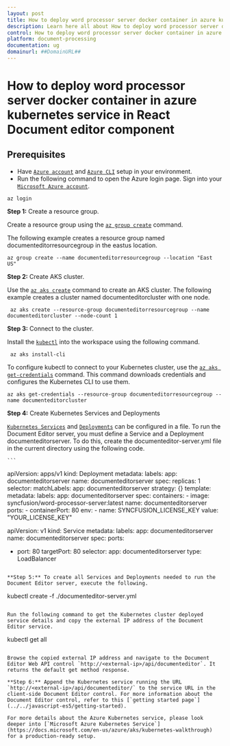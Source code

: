 ```yaml
---
layout: post
title: How to deploy word processor server docker container in azure kubernetes service in React Document editor component | Syncfusion
description: Learn here all about How to deploy word processor server docker container in azure kubernetes service in Syncfusion React Document editor component of Syncfusion Essential JS 2 and more.
control: How to deploy word processor server docker container in azure kubernetes service 
platform: document-processing
documentation: ug
domainurl: ##DomainURL##
---
```

# How to deploy word processor server docker container in azure kubernetes service in React Document editor component

## Prerequisites

* Have [`Azure account`](https://azure.microsoft.com/en-gb/) and [`Azure CLI`](https://docs.microsoft.com/en-us/cli/azure/?view=azure-cli-latest) setup in your environment.
* Run the following command to open the Azure login page. Sign into your [`Microsoft Azure account`](https://azure.microsoft.com/en-gb/).

```
az login
```

**Step 1:** Create a resource group.

Create a resource group using the [`az group create`](https://docs.microsoft.com/en-us/cli/azure/group#az-group-create) command.

The following example creates a resource group named documenteditorresourcegroup in the eastus location.

   ```
   az group create --name documenteditorresourcegroup --location "East US"
  ```

**Step 2:** Create AKS cluster.

Use the [`az aks create`](https://docs.microsoft.com/en-us/cli/azure/aks?view=azure-cli-latest#az-aks-create) command to create an AKS cluster. The following example creates a cluster named documenteditorcluster with one node.

   ```
    az aks create --resource-group documenteditorresourcegroup --name documenteditorcluster --node-count 1
  ```

**Step 3:** Connect to the cluster.

Install the [`kubectl`](https://kubernetes.io/docs/reference/kubectl/kubectl/) into the workspace using the following command.

   ```
    az aks install-cli
   ```

To configure kubectl to connect to your Kubernetes cluster, use the [`az aks get-credentials`](https://docs.microsoft.com/en-us/cli/azure/aks?view=azure-cli-latest#az-aks-get-credentials) command. This command downloads credentials and configures the Kubernetes CLI to use them.

   ```
   az aks get-credentials --resource-group documenteditorresourcegroup --name documenteditorcluster
  ```

**Step 4:** Create Kubernetes Services and Deployments

[`Kubernetes Services`](https://kubernetes.io/docs/concepts/services-networking/service/) and [`Deployments`](https://kubernetes.io/docs/concepts/workloads/controllers/deployment/) can be configured in a file. To run the Document Editor server, you must define a Service and a Deployment documenteditorserver. To do this, create the documenteditor-server.yml file in the current directory using the following code.

    ```
   apiVersion: apps/v1
   kind: Deployment
    metadata:
   labels:
    app: documenteditorserver
  name: documenteditorserver
  spec:
  replicas: 1
  selector:
    matchLabels:
      app: documenteditorserver
  strategy: {}
  template:
    metadata:
      labels:
        app: documenteditorserver
    spec:
      containers:
      - image: syncfusion/word-processor-server:latest
        name: documenteditorserver
        ports:
        - containerPort: 80
        env:
        - name: SYNCFUSION_LICENSE_KEY
          value: "YOUR_LICENSE_KEY"

  apiVersion: v1
 kind: Service
 metadata:
  labels:
    app: documenteditorserver
  name: documenteditorserver
  spec:
  ports:
  - port: 80
    targetPort: 80
  selector:
    app: documenteditorserver
  type: LoadBalancer
  ```

**Step 5:** To create all Services and Deployments needed to run the Document Editor server, execute the following.

  ```
   kubectl create -f ./documenteditor-server.yml
  ```

Run the following command to get the Kubernetes cluster deployed service details and copy the external IP address of the Document Editor service.

  ```
   kubectl get all
  ```

Browse the copied external IP address and navigate to the Document Editor Web API control `http://<external-ip>/api/documenteditor`. It returns the default get method response.

**Step 6:** Append the Kubernetes service running the URL `http://<external-ip>/api/documenteditor/` to the service URL in the client-side Document Editor control. For more information about the Document Editor control, refer to this [`getting started page`](../../javascript-es5/getting-started).

For more details about the Azure Kubernetes service, please look deeper into [`Microsoft Azure Kubernetes Service`](https://docs.microsoft.com/en-us/azure/aks/kubernetes-walkthrough) for a production-ready setup.
